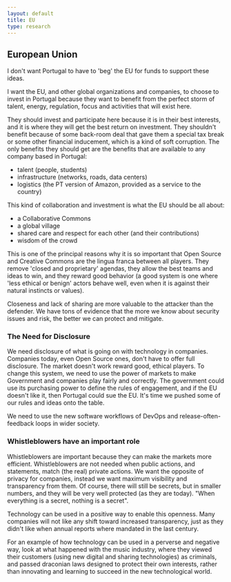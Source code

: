 ```yaml
---
layout: default
title: EU
type: research
---
```


## European Union

I don't want Portugal to have to 'beg' the EU for funds to support these ideas.

I want the EU, and other global organizations and companies, to choose to invest in Portugal because they want to benefit from the perfect storm of talent, energy, regulation, focus and activities that will exist here.

They should invest and participate here because it is in their best interests, and it is where they will get the best return on investment.  They shouldn't benefit because of some back-room deal that gave them a special tax break or some other financial inducement, which is a kind of soft corruption. The only benefits they should get are the benefits that are available to any company based in Portugal:
* talent (people, students)
* infrastructure (networks, roads, data centers)
* logistics (the PT version of Amazon, provided as a service to the country)

This kind of collaboration and investment is what the EU should be all about:  
* a Collaborative Commons
* a global village
* shared care and respect for each other (and their contributions)
* wisdom of the crowd

This is one of the principal reasons why it is so important that Open Source and Creative Commons are the lingua franca between all players. They remove 'closed and proprietary' agendas, they allow the best teams and ideas to win, and they reward good behavior (a good system is one where 'less ethical or benign' actors behave well, even when it is against their natural instincts or values).

Closeness and lack of sharing are more valuable to the attacker than the defender. We have tons of evidence that the more we know about security issues and risk, the better we can protect and mitigate.

### The Need for Disclosure

We need disclosure of what is going on with technology in companies. Companies today, even Open Source ones, don't have to offer full disclosure. The market doesn't work reward good, ethical players. To change this system, we need to use the power of markets to make Government and companies play fairly and correctly.  The government could use its purchasing power to define the rules of engagement, and if the EU doesn't like it, then Portugal could sue the EU. It's time we pushed some of our rules and ideas onto the table.

We need to use the new software workflows of DevOps and release-often-feedback loops in wider society.

### Whistleblowers have an important role

Whistleblowers are important because they can make the markets more efficient. Whistleblowers are not needed when public actions, and statements, match (the real) private actions. We want the opposite of privacy for companies, instead we want maximum visibility and transparency from them. Of course, there will still be secrets, but in smaller numbers, and they will be very well protected (as they are today). "When everything is a secret, nothing is a secret".    

Technology can be used in a positive way to enable this openness. Many companies will not like any shift toward increased transparency, just as they didn't like when annual reports where mandated in the last century. 

For an example of how technology can be used in a perverse and negative way, look at what happened with the music industry, where they viewed their customers (using new digital and sharing technologies) as criminals, and passed draconian laws designed to protect their own interests, rather than innovating and learning to succeed in the new technological world.

